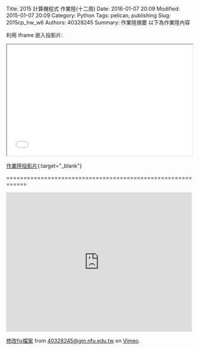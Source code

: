Title: 2015 計算機程式 作業陸(十二周)
Date: 2016-01-07 20:09
Modified: 2015-01-07 20:09
Category: Python
Tags: pelican, publishing
Slug: 2015cp_hw_w6
Authors: 40328245
Summary: 作業陸摘要
以下為作業陸內容

利用 iframe 嵌入投影片:

<iframe src="simplest6.html" width="500" height="300"></iframe>

[作業陸投影片](simplest6.html){:target="_blank"}


============================================================


 <iframe src="https://player.vimeo.com/video/151007891" width="500" height="375" frameborder="0" webkitallowfullscreen mozallowfullscreen allowfullscreen></iframe>
<p><a href="https://vimeo.com/151007891">修改fix檔案</a> from <a href="https://vimeo.com/user45396653">40328245@gm.nfu.edu.tw</a> on <a href="https://vimeo.com">Vimeo</a>.</p>

